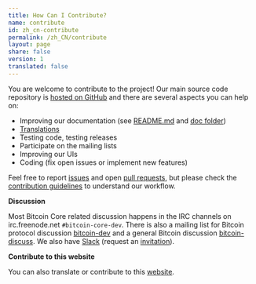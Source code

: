 ```yaml
---
title: How Can I Contribute?
name: contribute
id: zh_cn-contribute
permalink: /zh_CN/contribute
layout: page
share: false
version: 1
translated: false
---
```


You are welcome to contribute to the project!
Our main source code repository is [hosted on GitHub](https://github.com/bitcoin/bitcoin/) and there are several aspects you can help on:

  - Improving our documentation (see [README.md][README.md] and [doc folder][doc])
  - [Translations][translation_process.md]
  - Testing code, testing releases
  - Participate on the mailing lists
  - Improving our UIs
  - Coding (fix open issues or implement new features)

Feel free to report [issues][issues] and open [pull requests][pulls], but
please check the [contribution guidelines][CONTRIBUTING] to understand our workflow.

**Discussion**

Most Bitcoin Core related discussion happens in the IRC channels on irc.freenode.net `#bitcoin-core-dev`. There is also a mailing list for Bitcoin protocol discussion [bitcoin-dev][bitcoin-dev] and a general Bitcoin discussion [bitcoin-discuss][bitcoin-discuss]. We also have [Slack][slack] (request an [invitation][invite]).

**Contribute to this website**

You can also translate or contribute to this [website][website-contrib].

[README.md]: https://github.com/bitcoin/bitcoin/blob/master/README.md
[doc]: https://github.com/bitcoin/bitcoin/tree/master/doc
[translation_process.md]: https://github.com/bitcoin/bitcoin/blob/master/doc/translation_process.md
[issues]: https://github.com/bitcoin/bitcoin/issues
[pulls]: https://github.com/bitcoin/bitcoin/pulls
[CONTRIBUTING]: https://github.com/bitcoin/bitcoin/blob/master/CONTRIBUTING.md
[bitcoin-discuss]: http://lists.linuxfoundation.org/mailman/listinfo/bitcoin-discuss
[bitcoin-dev]: http://lists.linuxfoundation.org/mailman/listinfo/bitcoin-dev
[website-contrib]: https://github.com/bitcoin-core/website/blob/gh-pages/README.md
[Slack]: https://bitcoincore.slack.com/
[invite]: https://slack.bitcoincore.org/
